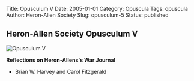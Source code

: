 Title: Opusculum V
Date: 2005-01-01
Category: Opuscula
Tags: opuscula
Author: Heron-Allen Society
Slug: opusculum-5
Status: published

## Heron-Allen Society Opusculum V

![Opusculum V](/images/opuscula/op5-large.jpg)

**Reflections on Heron-Allens's War Journal**

- Brian W. Harvey and Carol Fitzgerald